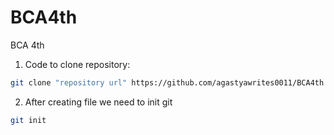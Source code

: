 # BCA4th
BCA 4th

1. Code to clone repository: 
```bash
git clone "repository url" https://github.com/agastyawrites0011/BCA4th.git
```

2. After creating file we need to init git
```bash
git init 
```
